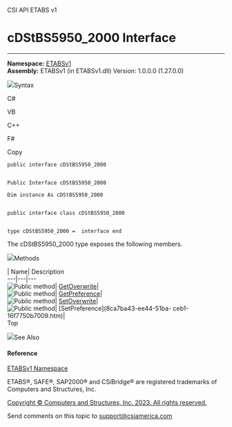 ﻿

CSI API ETABS v1

# cDStBS5950_2000 Interface  
  
---  
  
**Namespace:** [ETABSv1](2780f1b8-2033-5289-2298-1cdb2a7508d9.htm)  
**Assembly:** ETABSv1 (in ETABSv1.dll) Version: 1.0.0.0 (1.27.0.0)

![](../icons/SectionExpanded.png)Syntax

C#

VB

C++

F#

Copy

    
    
    public interface cDStBS5950_2000
    
    
    Public Interface cDStBS5950_2000
    
    Dim instance As cDStBS5950_2000
    
    
    public interface class cDStBS5950_2000
    
    
    type cDStBS5950_2000 =  interface end

The cDStBS5950_2000 type exposes the following members.

![](../icons/SectionExpanded.png)Methods

| Name| Description  
---|---|---  
![Public method](../icons/pubmethod.gif)|
[GetOverwrite](ffbc1f76-dd5d-3149-4651-1dd13661a826.htm)|  
![Public method](../icons/pubmethod.gif)|
[GetPreference](a1b25cf5-77d1-7547-303f-2ac9002d5e16.htm)|  
![Public method](../icons/pubmethod.gif)|
[SetOverwrite](5a721b38-6acf-146d-9bdc-5198c2dee2e1.htm)|  
![Public method](../icons/pubmethod.gif)| [SetPreference](8ca7ba43-ee44-51ba-
ceb1-16f7750b7009.htm)|  
Top

![](../icons/SectionExpanded.png)See Also

#### Reference

[ETABSv1 Namespace](2780f1b8-2033-5289-2298-1cdb2a7508d9.htm)

ETABS®, SAFE®, SAP2000® and CSiBridge® are registered trademarks of Computers
and Structures, Inc.  

[Copyright © Computers and Structures, Inc. 2023. All rights
reserved.](http://www.csiamerica.com)

Send comments on this topic to
[support@csiamerica.com](mailto:support%40csiamerica.com?Subject=CSI%20API%20ETABS%20v1)

